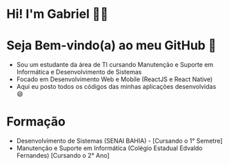 # Hi! I'm Gabriel 🤩👋

# Seja Bem-vindo(a) ao meu GitHub 🥳

* Sou um estudante da área de TI cursando Manutenção e Suporte em Informática e Desenvolvimento de Sistemas
* Focado em Desenvolvimento Web e Mobile (ReactJS e React Native)
* Aqui eu posto todos os códigos das minhas aplicações desenvolvidas 😄

# Formação
- Desenvolvimento de Sistemas (SENAI BAHIA) - [Cursando o 1° Semetre]
- Manutenção e Suporte em Informática (Colégio Estadual Edvaldo Fernandes) [Cursando o 2° Ano]

